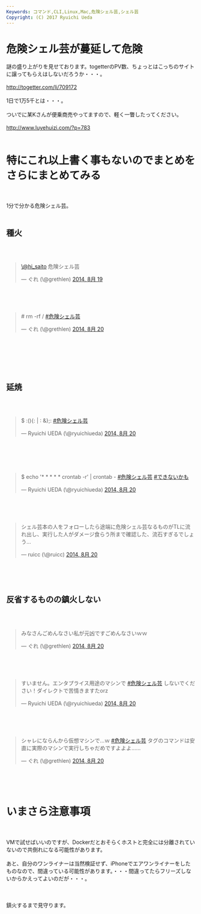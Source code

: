 ```yaml
---
Keywords: コマンド,CLI,Linux,Mac,危険シェル芸,シェル芸
Copyright: (C) 2017 Ryuichi Ueda
---
```


# 危険シェル芸が蔓延して危険
謎の盛り上がりを見せております。togetterのPV数、ちょっとはこっちのサイトに譲ってもらえはしないだろうか・・・。<br />
<br />
<a href="http://togetter.com/li/709172" target="_blank">http://togetter.com/li/709172</a><br />
<br />
1日で1万5千とは・・・。<br />
<br />
ついでに某Kさんが便乗商売やってますので、軽く一瞥したってください。<br />
<br />
<a target="_blank" href="http://www.luyehuizi.com/?p=783">http://www.luyehuizi.com/?p=783</a><br />
<br />
<h1>特にこれ以上書く事もないのでまとめをさらにまとめてみる</h1><br />
<br />
1分で分かる危険シェル芸。<br />
<br />
<h2>種火</h2><br />
<br />
<blockquote class="twitter-tweet" lang="ja"><p><a href="https://twitter.com/hi_saito">\@hi_saito</a> 危険シェル芸</p>&mdash; ぐれ (\@grethlen) <a href="https://twitter.com/grethlen/statuses/501869324014211072">2014, 8月 19</a></blockquote><br />
<script async src="//platform.twitter.com/widgets.js" charset="utf-8"></script><br />
<br />
<blockquote class="twitter-tweet" lang="ja"><p># rm -rf / &#10;<a href="https://twitter.com/hashtag/%E5%8D%B1%E9%99%BA%E3%82%B7%E3%82%A7%E3%83%AB%E8%8A%B8?src=hash">#危険シェル芸</a></p>&mdash; ぐれ (\@grethlen) <a href="https://twitter.com/grethlen/statuses/502068599641874432">2014, 8月 20</a></blockquote><br />
<script async src="//platform.twitter.com/widgets.js" charset="utf-8"></script><br />
<br />
<!--more--><br />
<br />
<h2>延焼</h2><br />
<br />
<blockquote class="twitter-tweet" lang="ja"><p>$ :(){: | : &amp;};: <a href="https://twitter.com/hashtag/%E5%8D%B1%E9%99%BA%E3%82%B7%E3%82%A7%E3%83%AB%E8%8A%B8?src=hash">#危険シェル芸</a></p>&mdash; Ryuichi UEDA (\@ryuichiueda) <a href="https://twitter.com/ryuichiueda/statuses/502070331616423937">2014, 8月 20</a></blockquote><br />
<script async src="//platform.twitter.com/widgets.js" charset="utf-8"></script><br />
<br />
<br />
<blockquote class="twitter-tweet" lang="ja"><p>$ echo &#39;* * * * * crontab -r&#39; | crontab - <a href="https://twitter.com/hashtag/%E5%8D%B1%E9%99%BA%E3%82%B7%E3%82%A7%E3%83%AB%E8%8A%B8?src=hash">#危険シェル芸</a> <a href="https://twitter.com/hashtag/%E3%81%A7%E3%81%8D%E3%81%AA%E3%81%84%E3%81%8B%E3%82%82?src=hash">#できないかも</a></p>&mdash; Ryuichi UEDA (\@ryuichiueda) <a href="https://twitter.com/ryuichiueda/statuses/502092685612556288">2014, 8月 20</a></blockquote><br />
<script async src="//platform.twitter.com/widgets.js" charset="utf-8"></script><br />
<br />
<blockquote class="twitter-tweet" lang="ja"><p>シェル芸本の人をフォローしたら途端に危険シェル芸なるものがTLに流れ出し、実行した人がダメージ食らう所まで確認した、流石すぎるでしょう…</p>&mdash; ruicc (\@ruicc) <a href="https://twitter.com/ruicc/statuses/502077061444292609">2014, 8月 20</a></blockquote><br />
<script async src="//platform.twitter.com/widgets.js" charset="utf-8"></script><br />
<br />
<h2>反省するものの鎮火しない</h2><br />
<br />
<blockquote class="twitter-tweet" lang="ja"><p>みなさんごめんなさい私が元凶ですごめんなさいｗｗ</p>&mdash; ぐれ (\@grethlen) <a href="https://twitter.com/grethlen/statuses/502092091980132353">2014, 8月 20</a></blockquote><br />
<script async src="//platform.twitter.com/widgets.js" charset="utf-8"></script><br />
<br />
<blockquote class="twitter-tweet" lang="ja"><p>すいません。エンタプライス用途のマシンで <a href="https://twitter.com/hashtag/%E5%8D%B1%E9%99%BA%E3%82%B7%E3%82%A7%E3%83%AB%E8%8A%B8?src=hash">#危険シェル芸</a> しないでください！ダイレクトで苦情きますたorz</p>&mdash; Ryuichi UEDA (\@ryuichiueda) <a href="https://twitter.com/ryuichiueda/statuses/502094795737530368">2014, 8月 20</a></blockquote><br />
<script async src="//platform.twitter.com/widgets.js" charset="utf-8"></script><br />
<br />
<blockquote class="twitter-tweet" lang="ja"><p>シャレにならんから仮想マシンで…ｗ <a href="https://twitter.com/hashtag/%E5%8D%B1%E9%99%BA%E3%82%B7%E3%82%A7%E3%83%AB%E8%8A%B8?src=hash">#危険シェル芸</a> タグのコマンドは安直に実際のマシンで実行しちゃだめですよよよ……</p>&mdash; ぐれ (\@grethlen) <a href="https://twitter.com/grethlen/statuses/502095579652960258">2014, 8月 20</a></blockquote><br />
<script async src="//platform.twitter.com/widgets.js" charset="utf-8"></script><br />
<br />
<h1>いまさら注意事項</h1><br />
<br />
VMで試せばいいのですが、Dockerだとおそらくホストと完全には分離されていないので共倒れになる可能性があります。<br />
<br />
あと、自分のワンライナーは当然検証せず、iPhoneでエアワンライナーをしたものなので、間違っている可能性があります。・・・間違ってたらフリーズしないからかえってよいのだが・・・。<br />
<br />
<br />
<br />
鎮火するまで見守ります。<br />
<br />

